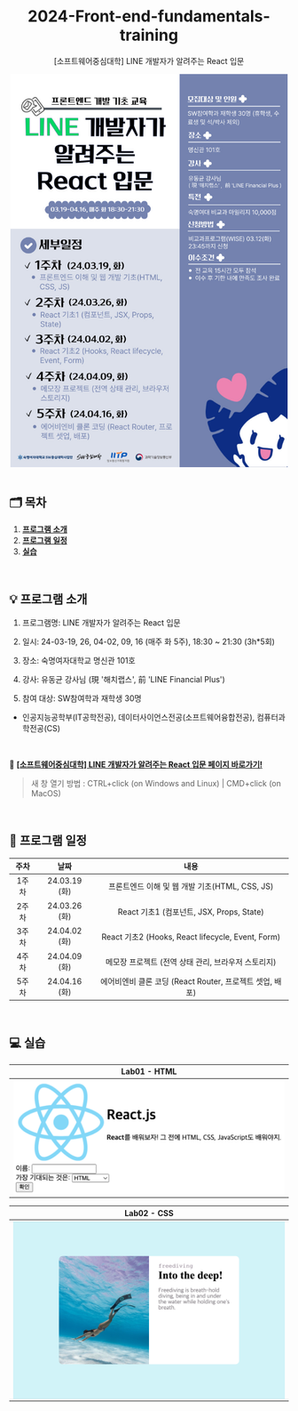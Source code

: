 <div align="center">
  <h1>2024-Front-end-fundamentals-training</h1>
  <p>[소프트웨어중심대학] LINE 개발자가 알려주는 React 입문</p>
  <img src="readme_assets/poster.jpg" align="center" style="width: 500px" alt="포스터" />
</div>

<br />

## 🗂️ 목차

1. [**프로그램 소개**](#1)
2. [**프로그램 일정**](#2)
3. [**실습**](#3)

<br />

<div id="1"></div>

## 💡 프로그램 소개

1. 프로그램명: LINE 개발자가 알려주는 React 입문

2. 일시: 24-03-19, 26, 04-02, 09, 16 (매주 화 5주), 18:30 ~ 21:30 (3h\*5회)

3. 장소: 숙명여자대학교 명신관 101호

4. 강사: 유동균 강사님 (現 '해치랩스', 前 'LINE Financial Plus')

5. 참여 대상: SW참여학과 재학생 30명

- 인공지능공학부(IT공학전공), 데이터사이언스전공(소프트웨어융합전공), 컴퓨터과학전공(CS)

<br />

🔗 [**[소프트웨어중심대학] LINE 개발자가 알려주는 React 입문 페이지 바로가기!**](https://sw.sookmyung.ac.kr/modules/board/bd_view.html?no=62&id=sw_notice&p=1&or=bd_order&al=asc) <br>

> 새 창 열기 방법 : CTRL+click (on Windows and Linux) | CMD+click (on MacOS)

<br />

<div id="2"></div>

## 📆 프로그램 일정

| 주차  |     날짜      |                           내용                           |
| :---: | :-----------: | :------------------------------------------------------: |
| 1주차 | 24.03.19 (화) |      프론트엔드 이해 및 웹 개발 기초(HTML, CSS, JS)      |
| 2주차 | 24.03.26 (화) |        React 기초1 (컴포넌트, JSX, Props, State)         |
| 3주차 | 24.04.02 (화) |    React 기초2 (Hooks, React lifecycle, Event, Form)     |
| 4주차 | 24.04.09 (화) |   메모장 프로젝트 (전역 상태 관리, 브라우저 스토리지)    |
| 5주차 | 24.04.16 (화) | 에어비엔비 클론 코딩 (React Router, 프로젝트 셋업, 배포) |

<br />

<div id="3"></div>

## 💻 실습

|                                         Lab01 - HTML                                         |
| :------------------------------------------------------------------------------------------: |
| <img src="./readme_assets//lab01.png" align="center" style="width: 700px" alt="APPS 소개" /> |

|                                         Lab02 - CSS                                         |
| :-----------------------------------------------------------------------------------------: |
| <img src="./readme_assets/lab02.png" align="center" style="width: 700px" alt="APPS 소개" /> |

<br />
